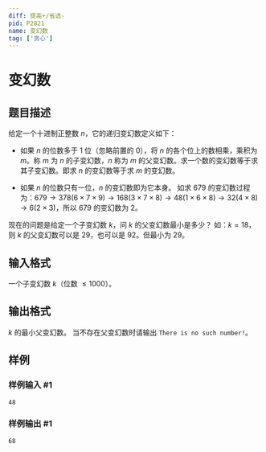 ```yaml
---
diff: 提高+/省选-
pid: P2821
name: 变幻数
tag: ['贪心']
---
```

# 变幻数
## 题目描述

给定一个十进制正整数 $n$，它的递归变幻数定义如下：

- 如果 $n$ 的位数多于 $1$ 位（忽略前置的 $0$），将 $n$ 的各个位上的数相乘，乘积为 $m$。称 $m$ 为 $n$ 的子变幻数，$n$ 称为 $m$ 的父变幻数。求一个数的变幻数等于求其子变幻数。即求 $n$ 的变幻数等于求 $m$ 的变幻数。

- 如果 $n$ 的位数只有一位，$n$ 的变幻数即为它本身。 如求 $679$ 的变幻数过程为：$679 \to 378(6 \times 7 \times 9) \to 168(3 \times 7 \times 8) \to 48(1 \times 6 \times 8) \to 32(4 \times 8) \to 6(2 \times 3)$，所以 $679$ 的变幻数为 $2$。

现在的问题是给定一个子变幻数 $k$，问 $k$ 的父变幻数最小是多少？ 如：$k=18$，则 $k$ 的父变幻数可以是 $29$，也可以是 $92$。但最小为 $29$。

## 输入格式

一个子变幻数 $k$（位数 $\le 1000$）。
## 输出格式

$k$ 的最小父变幻数。 当不存在父变幻数时请输出 `There is no such number!`。
## 样例

### 样例输入 #1
```
48
```
### 样例输出 #1
```
68
```

